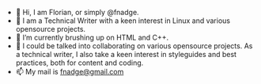 - 👋 Hi, I am Florian, or simply @fnadge.
- 👀 I am a Technical Writer with a keen interest in Linux and various opensource projects.
- 🌱 I’m currently brushing up on HTML and C++.
- 💞️ I could be talked into collaborating on various opensource projects. As a technical writer, I also take a keen interest in styleguides and best practices, both for content and coding.
- 📫 My mail is fnadge@gmail.com

<!---
fnadge/fnadge is a ✨ special ✨ repository because its `README.md` (this file) appears on your GitHub profile.
You can click the Preview link to take a look at your changes.
--->
